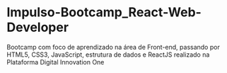 # Impulso-Bootcamp_React-Web-Developer
Bootcamp com foco de aprendizado na área de Front-end, passando por HTML5, CSS3, JavaScript, estrutura de dados e ReactJS realizado na Plataforma Digital Innovation One
